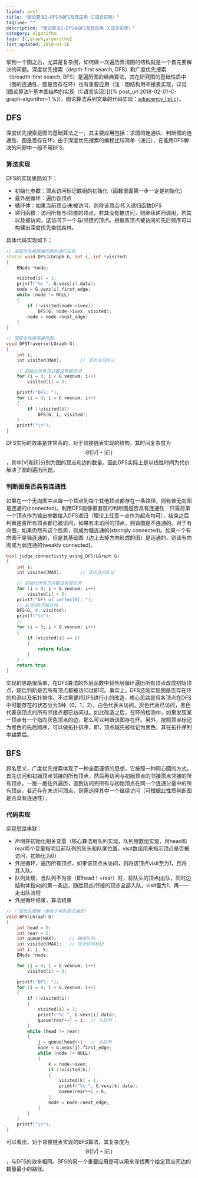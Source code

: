 ```yaml
---
layout: post
title: "图论算法2-DFS与BFS及其应用（C语言实现）"
tagline: ""
description: "图论算法2-DFS与BFS及其应用（C语言实现）"
category: algorithm
tags: [C,graph,algorithm]
last_updated: 2018-04-26
---
```


拿到一个图之后，尤其是复杂图，如何做一次遍历弄清图的结构就是一个首先要解决的问题。深度优先搜索（depth-first search, DFS）和广度优先搜索（breadth-first search, BFS）是遍历图的经典算法，其在研究图的基础性质中（图的连通性、图是否存在环）也有重要应用（注：图结构用邻接表实现，详见[图论算法1-基本图结构的实现（C语言实现）]({% post_url 2018-02-01-C-graph-algorithm-1 %})，图论算法系列文章的代码实现：[adjacency_list.c]({{site.url}}/assets/adjacency_list.c)）。

## DFS
深度优先搜索是图的基础算法之一，其主要应用包括：求图的连通块、判断图的连通性、图是否存在环。由于深度优先搜索的编程比较简单（递归），在能用DFS解决的问题中一般不用BFS。
### 算法实现
DFS的实现思路如下：
+ 初始化参数：顶点访问标记数组的初始化（函数里面第一步一定是初始化）
+ 最外层循环：遍历各顶点
+ 循环体：如果当前顶点i未被访问，则将该顶点i传入递归函数DFS
+ 递归函数：访问所有与i邻接的顶点，若其没有被访问，则继续递归调用，若其以及被访问，这访问下一个与i邻接的顶点。根据各顶点被访问的先后顺序可以构建出深度优先查找森林。

具体代码实现如下：
```C++
// 深度优先搜索遍历图的递归实现
static void DFS(LGraph G, int i, int *visited)
{
    ENode *node;

    visited[i] = 1;
    printf("%c ", G.vexs[i].data);
    node = G.vexs[i].first_edge;
    while (node != NULL)
    {
        if (!visited[node->ivex])
            DFS(G, node->ivex, visited);
        node = node->next_edge;
    }
}

// 深度优先搜索遍历图
void DFSTraverse(LGraph G)
{
    int i;
    int visited[MAX];       // 顶点访问标记

    // 初始化所有顶点都没有被访问
    for (i = 0; i < G.vexnum; i++)
        visited[i] = 0;

    printf("DFS: ");
    for (i = 0; i < G.vexnum; i++)
    {
        if (!visited[i])
            DFS(G, i, visited);
    }
    printf("\n");
}
```

DFS实际的效率是非常高的，对于邻接链表实现的结构，其时间复杂度为$$\Theta(|V|+|E|)$$，其中|V|和|E|分别为图的顶点和边的数量。因此DFS实际上是以线性时间为代价解决了图的遍历问题。

### 判断图是否具有连通性
如果在一个无向图中从每一个顶点到每个其他顶点都存在一条路径，则称该无向图是连通的(connected)。利用DFS能够很直观的判断图是否具有连通性：只需将第一个顶点作为输出参数给入DFS递归（理论上任意一点作为起点均可），结束之后判断是否所有顶点都已被访问，如果有未访问的顶点，则该图是不连通的。对于有向图，如果仍然有这个性质，则成为强连通的(strongly connected)。如果一个有向图不是强连通的，但是其基础图（边上去掉方向形成的图）是连通的，则该有向图成为弱连通的(weakly connected)。
```C++
bool judge_connectivity_using_DFS(LGraph G)
{
	int i;
	int visited[MAX];       // 顶点访问标记

	// 初始化所有顶点都没有被访问
	for (i = 0; i < G.vexnum; i++)
		visited[i] = 0;
	printf("DFS of vertex[0]: ");
	// 从顶点0开始访问
	DFS(G, 0, visited);
	printf("\n");
	//
	for (i = 0; i < G.vexnum; i++)
	{
		if (visited[i] == 0)
		{
			return false;
		}
	}
	return true;
}
```
实现的思路很简单，在DFS算法的外层函数中将外层循环遍历所有顶点改成初始顶点，随后判断是否所有顶点都被访问过即可。事实上，DFS还能实现图是否存在环的检测以及拓扑排序。不过需要将DFS进行小的改造，核心思路是将各顶点在DFS中可能存在的状态分为3种（0，1，2），白色代表未访问，灰色代表已访问，黑色代表该顶点的所有邻接点都已访问过。如此改造之后，在环的检测中，如果发现某一顶点有一个指向灰色顶点的边，那么可以判断该图存在环。另外，按照顶点标记为黑色的先后顺序，可以做拓扑排序，即，顶点越先被标记为黑色，其在拓扑序列中越靠后。

## BFS
顾名思义，广度优先搜索体现了一种全面谨慎的思想，它按照一种同心圆的方式，首先访问和初始顶点邻接的所有顶点，然后再访问与初始顶点的邻接顶点邻接的所有顶点，一层一层往外遍历，直到访问完所有与初始顶点在同一个连通分量中的所有顶点，若还存在未访问顶点，则需选择其中一个继续访问（可根据此性质判断图是否具有连通性）。
### 代码实现
实现思路串联：
+ 声明并初始化相关变量（核心算法用队列实现，队列用数组实现，用head和rear两个变量指明目前队列的队头和队尾位置，visit数组用来指示顶点是否被访问，初始化为0）
+ 外层循环，遍历所有顶点，如果该顶点未访问，则将该顶点visit至为1，且将其入队。
+ 队列处理，当队列不为空（即head！=rear）时，将队头的顶点j出队，同时边结构体指向j的第一条边，随后顶点j邻接的顶点全部入队，visit置为1，再一一走出队流程
+ 外层循环结束，算法结束
```C++
// 广度优先搜索（类似于树的层次遍历）
void BFS(LGraph G)
{
    int head = 0;
    int rear = 0;
    int queue[MAX];     // 辅组队列
    int visited[MAX];   // 顶点访问标记
    int i, j, k;
    ENode *node;

    for (i = 0; i < G.vexnum; i++)
        visited[i] = 0;

    printf("BFS: ");
    for (i = 0; i < G.vexnum; i++)
    {
        if (!visited[i])
        {
            visited[i] = 1;
            printf("%c ", G.vexs[i].data);
            queue[rear++] = i;  // 入队列
        }
        while (head != rear) 
        {
            j = queue[head++];  // 出队列
            node = G.vexs[j].first_edge;
            while (node != NULL)
            {
                k = node->ivex;
                if (!visited[k])
                {
                    visited[k] = 1;
                    printf("%c ", G.vexs[k].data);
                    queue[rear++] = k;
                }
                node = node->next_edge;
            }
        }
    }
    printf("\n");
}
```
可以看出，对于邻接链表实现的BFS算法，其复杂度为$$\Theta(|V|+|E|)$$，与DFS的效率相同。BFS的另一个重要应用是可以用来寻找两个给定顶点间边的数量最小的路径。